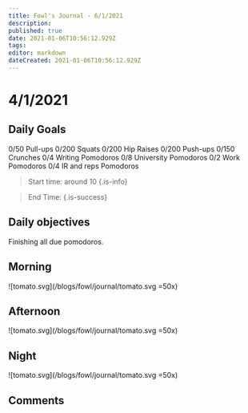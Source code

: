 ```yaml
---
title: Fowl's Journal - 6/1/2021
description: 
published: true
date: 2021-01-06T10:56:12.929Z
tags: 
editor: markdown
dateCreated: 2021-01-06T10:56:12.929Z
---
```


# 4/1/2021

## Daily Goals 
0/50 Pull-ups
0/200 Squats
0/200 Hip Raises 
0/200 Push-ups
0/150 Crunches 
0/4 Writing Pomodoros
0/8 University Pomodoros
0/2 Work Pomodoros
0/4 IR and reps Pomodoros

> Start time: around 10 
{.is-info}

> End Time: 
{.is-success}


## Daily objectives
Finishing all due pomodoros. 

## Morning
![tomato.svg](/blogs/fowl/journal/tomato.svg =50x)


## Afternoon
![tomato.svg](/blogs/fowl/journal/tomato.svg =50x)


## Night
![tomato.svg](/blogs/fowl/journal/tomato.svg =50x)




## Comments







